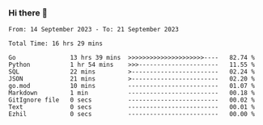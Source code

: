 ### Hi there 👋

<!--
**zhumeme/zhumeme** is a ✨ _special_ ✨ repository because its `README.md` (this file) appears on your GitHub profile.

Here are some ideas to get you started:

- 🔭 I’m currently working on ...
- 🌱 I’m currently learning ...
- 👯 I’m looking to collaborate on ...
- 🤔 I’m looking for help with ...
- 💬 Ask me about ...
- 📫 How to reach me: ...
- 😄 Pronouns: ...
- ⚡ Fun fact: ...
-->

<!--START_SECTION:waka-->

```all_time
From: 14 September 2023 - To: 21 September 2023

Total Time: 16 hrs 29 mins

Go               13 hrs 39 mins  >>>>>>>>>>>>>>>>>>>>>----   82.74 %
Python           1 hr 54 mins    >>>----------------------   11.55 %
SQL              22 mins         >------------------------   02.24 %
JSON             21 mins         >------------------------   02.20 %
go.mod           10 mins         -------------------------   01.07 %
Markdown         1 min           -------------------------   00.18 %
GitIgnore file   0 secs          -------------------------   00.02 %
Text             0 secs          -------------------------   00.01 %
Ezhil            0 secs          -------------------------   00.00 %
```

<!--END_SECTION:waka-->
